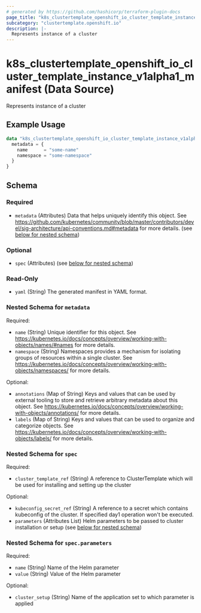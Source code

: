 ```yaml
---
# generated by https://github.com/hashicorp/terraform-plugin-docs
page_title: "k8s_clustertemplate_openshift_io_cluster_template_instance_v1alpha1_manifest Data Source - terraform-provider-k8s"
subcategory: "clustertemplate.openshift.io"
description: |-
  Represents instance of a cluster
---
```


# k8s_clustertemplate_openshift_io_cluster_template_instance_v1alpha1_manifest (Data Source)

Represents instance of a cluster

## Example Usage

```terraform
data "k8s_clustertemplate_openshift_io_cluster_template_instance_v1alpha1_manifest" "example" {
  metadata = {
    name      = "some-name"
    namespace = "some-namespace"
  }
}
```

<!-- schema generated by tfplugindocs -->
## Schema

### Required

- `metadata` (Attributes) Data that helps uniquely identify this object. See https://github.com/kubernetes/community/blob/master/contributors/devel/sig-architecture/api-conventions.md#metadata for more details. (see [below for nested schema](#nestedatt--metadata))

### Optional

- `spec` (Attributes) (see [below for nested schema](#nestedatt--spec))

### Read-Only

- `yaml` (String) The generated manifest in YAML format.

<a id="nestedatt--metadata"></a>
### Nested Schema for `metadata`

Required:

- `name` (String) Unique identifier for this object. See https://kubernetes.io/docs/concepts/overview/working-with-objects/names/#names for more details.
- `namespace` (String) Namespaces provides a mechanism for isolating groups of resources within a single cluster. See https://kubernetes.io/docs/concepts/overview/working-with-objects/namespaces/ for more details.

Optional:

- `annotations` (Map of String) Keys and values that can be used by external tooling to store and retrieve arbitrary metadata about this object. See https://kubernetes.io/docs/concepts/overview/working-with-objects/annotations/ for more details.
- `labels` (Map of String) Keys and values that can be used to organize and categorize objects. See https://kubernetes.io/docs/concepts/overview/working-with-objects/labels/ for more details.


<a id="nestedatt--spec"></a>
### Nested Schema for `spec`

Required:

- `cluster_template_ref` (String) A reference to ClusterTemplate which will be used for installing and setting up the cluster

Optional:

- `kubeconfig_secret_ref` (String) A reference to a secret which contains kubeconfig of the cluster. If specified day1 operation won't be executed.
- `parameters` (Attributes List) Helm parameters to be passed to cluster installation or setup (see [below for nested schema](#nestedatt--spec--parameters))

<a id="nestedatt--spec--parameters"></a>
### Nested Schema for `spec.parameters`

Required:

- `name` (String) Name of the Helm parameter
- `value` (String) Value of the Helm parameter

Optional:

- `cluster_setup` (String) Name of the application set to which parameter is applied
